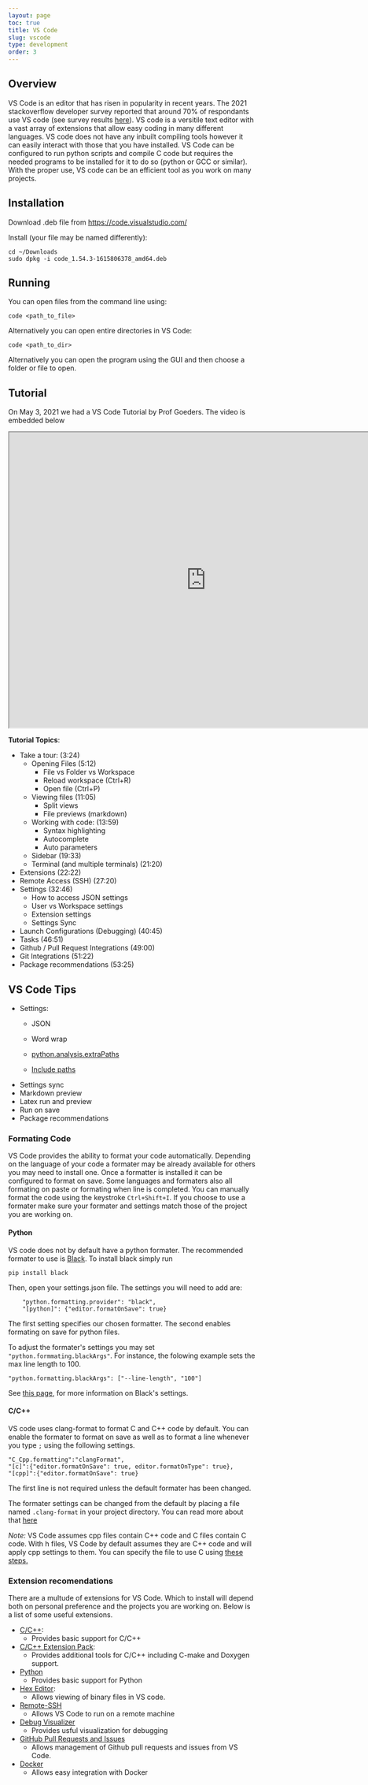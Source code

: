 ```yaml
---
layout: page
toc: true
title: VS Code
slug: vscode
type: development
order: 3
---
```

## Overview 
VS Code is an editor that has risen in popularity in recent years. The 2021 stackoverflow developer survey reported that around 70% of respondants use VS code (see survey results [here](https://insights.stackoverflow.com/survey/2021#most-popular-technologies-new-collab-tools)). VS code is a versitile text editor with a vast array of extensions that allow easy coding in many different languages. VS code does not have any inbuilt compiling tools however it can easily interact with those that you have installed. VS Code can be configured to run python scripts and compile C code but requires the needed programs to be installed for it to do so (python or GCC or similar). With the proper use, VS code can be an efficient tool as you work on many projects. 


## Installation

Download .deb file from <https://code.visualstudio.com/>

Install (your file may be named differently):
    
    cd ~/Downloads
    sudo dpkg -i code_1.54.3-1615806378_amd64.deb

## Running 

You can open files from the command line using:
```
code <path_to_file>
```

Alternatively you can open entire directories in VS Code:
``` 
code <path_to_dir>
```

Alternatively you can open the program using the GUI and then choose a folder or file to open.

## Tutorial

On May 3, 2021 we had a VS Code Tutorial by Prof Goeders. The video is embedded below

<iframe width="800" height="600" allow="fullscreen" src="https://www.youtube.com/embed/KetWeah5Z9A"> </iframe>

**Tutorial Topics**:
  * Take a tour: (3:24)
    * Opening Files (5:12)
      * File vs Folder vs Workspace
      * Reload workspace (Ctrl+R)
      * Open file (Ctrl+P)      
    * Viewing files (11:05)
      * Split views
      * File previews (markdown)
    * Working with code: (13:59)
      * Syntax highlighting 
      * Autocomplete
      * Auto parameters
    * Sidebar (19:33)
    * Terminal (and multiple terminals)  (21:20)
  * Extensions    (22:22)
  * Remote Access (SSH) (27:20)
  * Settings (32:46)
    * How to access JSON settings
    * User vs Workspace settings 
    * Extension settings     
    * Settings Sync
  * Launch Configurations (Debugging) (40:45)
  * Tasks (46:51)
  * Github / Pull Request Integrations (49:00)
  * Git Integrations (51:22)
  * Package recommendations (53:25)
 
## VS Code Tips
* Settings:
  * JSON

  * Word wrap
  * [python.analysis.extraPaths](https://github.com/byuccl/bfasst/blob/master/.vscode/settings.json)
  * [Include paths](https://github.com/byu-cpe/ecen427_student/blob/master/.vscode/c_cpp_properties.json)
* Settings sync
* Markdown preview
* Latex run and preview
* Run on save
* Package recommendations

### Formating Code
VS Code provides the ability to format your code automatically. Depending on the language of your code a formater may be already available for others you may need to install one. Once a formatter is installed it can be configured to format on save. Some languages and formaters also all formating on paste or formating when line is completed. You can manually format the code using the keystroke `Ctrl+Shift+I`. If you choose to use a formater make sure your formater and settings match those of the project you are working on.

#### Python
VS code does not by default have a python formater. The recommended formater to use is [Black](https://black.readthedocs.io/en/stable/). To install black simply run 
```
pip install black
```
Then, open your settings.json file. The settings you will need to add are:
```
    "python.formatting.provider": "black",
    "[python]": {"editor.formatOnSave": true}
```
The first setting specifies our chosen formatter. The second enables formating on save for python files. 

To adjust the formater's settings you may set `"python.formmating.blackArgs"`. For instance, the folowing example sets the max line length to 100.
```
"python.formatting.blackArgs": ["--line-length", "100"]
```
See [this page](https://black.readthedocs.io/en/stable/the_black_code_style/current_style.html), for more information on Black's settings.

#### C/C++
VS code uses clang-format to format C and C++ code by default. You can enable the formater to format on save as well as to format a line whenever you type `;` using the following settings.
```
"C_Cpp.formatting":"clangFormat",
"[c]":{"editor.formatOnSave": true, editor.formatOnType": true},
"[cpp]":{"editor.formatOnSave": true}
```
The first line is not required unless the default formater has been changed. 

The formater settings can be changed from the default by placing a file named `.clang-format` in your project directory. You can read more about that [here](https://clang.llvm.org/docs/ClangFormatStyleOptions.html)

*Note:* VS Code assumes cpp files contain C++ code and C files contain C code. With h files, VS Code by default assumes they are C++ code and will apply cpp settings to them. You can specify the file to use C using [these steps.](https://code.visualstudio.com/docs/languages/overview#_changing-the-language-for-the-selected-file)

### Extension recomendations
There are a multude of extensions for VS Code. Which to install will depend both on personal preference and the projects you are working on. Below is a list of some useful extensions. 
* [C/C++](https://marketplace.visualstudio.com/items?itemName=ms-vscode.cpptools):
  * Provides basic support for C/C++
* [C/C++ Extension Pack](https://marketplace.visualstudio.com/items?itemName=ms-vscode.cpptools-extension-pack): 
    * Provides additional tools for C/C++ including C-make and Doxygen support.
* [Python](https://marketplace.visualstudio.com/items?itemName=ms-python.python)
  * Provides basic support for Python
* [Hex Editor](https://marketplace.visualstudio.com/items?itemName=ms-vscode.hexeditor):
  * Allows viewing of binary files in VS code.
* [Remote-SSH](https://marketplace.visualstudio.com/items?itemName=ms-vscode-remote.remote-ssh)
  * Allows VS Code to run on a remote machine
* [Debug Visualizer](https://marketplace.visualstudio.com/items?itemName=hediet.debug-visualizer)
  * Provides usful visualization for debugging
* [GitHub Pull Requests and Issues](https://marketplace.visualstudio.com/items?itemName=GitHub.vscode-pull-request-github)
  * Allows management of Github pull requests and issues from VS Code. 
* [Docker](https://marketplace.visualstudio.com/items?itemName=ms-azuretools.vscode-docker)
  * Allows easy integration with Docker


<!---
## Faculty Brainstorming 
  To be added...   There is a lecture on this topic, we should schedule this to be just after that lecture.

##Possible topics
Some of these topics might deserve a full-blown text description.  

Others might just be a mention of some feature in the spirit of: "did you even know you can do X?  Go look it up, it will change your life...".    Maybe there could be a list of these and the student assignment is to choose and go figure out `n` of them and implement in your VS Code setup.   

- Installation - point to something
- Why you ONLY want it on your local machine - the ssh is too good to waste time otherwise and you will never keep the various versions in synch in terms of extensions and settings.
- The ssh remote capability for just editing and the like
- Debugging using the ssh remote.  Detail Python vs. C++ is there are significant differences.
- Any advantages of the local terminal instead of one on the remote machine?  Yes, big advantages, detail those.
- Extensions - how they work, how to install them, cool ones we know of they will not have  thought of...
- Writing your own keyboard macros.  Students likely don't need this, it is for me!  I have figured it out twice now and then forget how to do it by the next time I try next :-)

What else?
--->